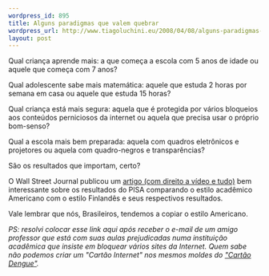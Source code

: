 ```yaml
--- 
wordpress_id: 895
title: Alguns paradigmas que valem quebrar
wordpress_url: http://www.tiagoluchini.eu/2008/04/08/alguns-paradigmas-que-valem-quebrar/
layout: post
---
```

Qual criança aprende mais: a que começa a escola com 5 anos de idade ou aquele que começa com 7 anos?

Qual adolescente sabe mais matemática: aquele que estuda 2 horas por semana em casa ou aquele que estuda 15 horas?

Qual criança está mais segura: aquela que é protegida por vários bloqueios aos conteúdos perniciosos da internet ou aquela que precisa usar o próprio bom-senso?

Qual a escola mais bem preparada: aquela com quadros eletrônicos e projetores ou aquela com quadro-negros e transparências?

São os resultados que importam, certo?

O Wall Street Journal publicou um <a href="http://online.wsj.com/public/article/SB120425355065601997-7Bp8YFw7Yy1n9bdKtVyP7KBAcJA_20080330.html?mod=tff_main_tff_top" target="_blank">artigo (com direito a vídeo e tudo)</a> bem interessante sobre os resultados do PISA comparando o estilo acadêmico Americano com o estilo Finlandês e seus respectivos resultados.

Vale lembrar que nós, Brasileiros, tendemos a copiar o estilo Americano.

<em>PS: resolvi colocar esse link aqui após receber o e-mail de um amigo professor que está com suas aulas prejudicadas numa instituição acadêmica que insiste em bloquear vários sites da Internet. Quem sabe não podemos criar um "Cartão Internet" nos mesmos moldes do <a href="http://www.tiagoluchini.eu/2008/03/26/para-controlar-a-dengue/">"Cartão Dengue"</a>.</em>
